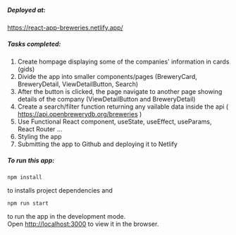 ##### Deployed at:
https://react-app-breweries.netlify.app/

##### Tasks completed:
1. Create hompage displaying some of the companies' information in cards (gids)
2. Divide the app into smaller components/pages (BreweryCard, BreweryDetail, ViewDetailButton, Search)
3. After the button is clicked, the page navigate to another page showing details of the company (ViewDetailButton and BreweryDetail)
4. Create a search/filter function returning any vailable data inside the api ( https://api.openbrewerydb.org/breweries )
5. Use Functional React component, useState, useEffect, useParams, React Router ...
6. Styling the app
7. Submitting the app to Github and deploying it to Netlify

##### To run this app:

`npm install`

to installs project dependencies and

`npm run start`

to run the app in the development mode.\
Open [http://localhost:3000](http://localhost:3000) to view it in the browser.

